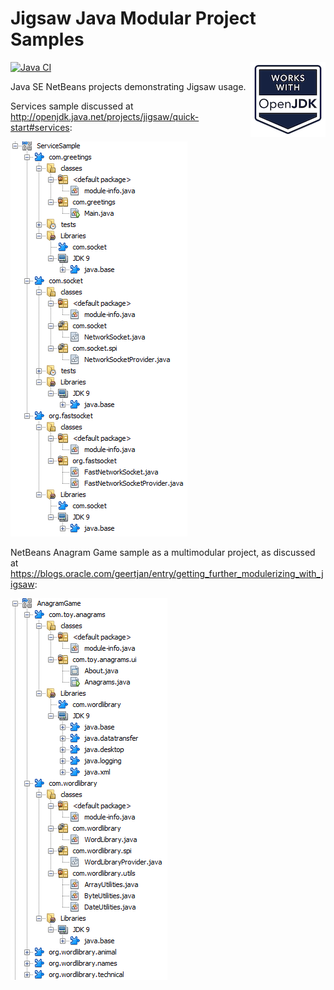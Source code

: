 # Jigsaw Java Modular Project Samples
[![Java CI](https://github.com/hdrhistogram/hdrhistogram/workflows/Java%20CI/badge.svg)](https://github.com/geertjanw/jmn/actions)
<a href="https://foojay.io"><img align="right" width="120" height="120" src="https://github.com/geertjanw/jmn/blob/master/www/WorksWithOpenJDK1.png"></a>

Java SE NetBeans projects demonstrating Jigsaw usage.

<p>Services sample discussed at <a href="http://openjdk.java.net/projects/jigsaw/quick-start#services">http://openjdk.java.net/projects/jigsaw/quick-start#services</a>:</p>
<img src="images/servicesample.png"></img>
<p>NetBeans Anagram Game sample as a multimodular project, as discussed at <a href="https://blogs.oracle.com/geertjan/entry/getting_further_modulerizing_with_jigsaw">https://blogs.oracle.com/geertjan/entry/getting_further_modulerizing_with_jigsaw</a>:</p>
<img src="images/anagramgamesample.png"></img>
